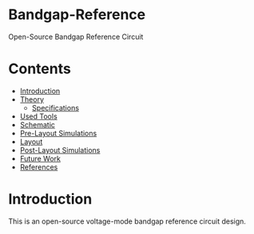 # Bandgap-Reference
Open-Source Bandgap Reference Circuit

# Contents
- [Introduction](#Introduction)
- [Theory](#Theory)
  - [Specifications](#Specifications)
- [Used Tools](#Used-Tools)
- [Schematic](#Schematic)
- [Pre-Layout Simulations](#Pre-Layout-Simulations)
- [Layout](#Layout)
- [Post-Layout Simulations](#Post-Layout-Simulations)
- [Future Work](#Future-Work)
- [References](#References)

# Introduction
This is an open-source voltage-mode bandgap reference circuit design. 
